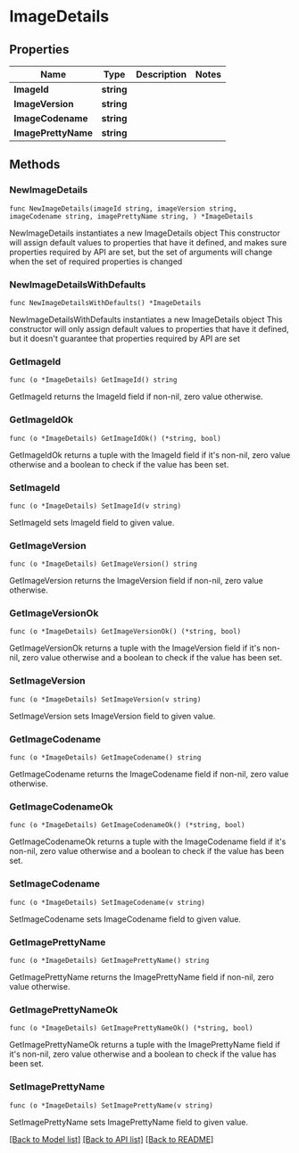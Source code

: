 # ImageDetails

## Properties

Name | Type | Description | Notes
------------ | ------------- | ------------- | -------------
**ImageId** | **string** |  | 
**ImageVersion** | **string** |  | 
**ImageCodename** | **string** |  | 
**ImagePrettyName** | **string** |  | 

## Methods

### NewImageDetails

`func NewImageDetails(imageId string, imageVersion string, imageCodename string, imagePrettyName string, ) *ImageDetails`

NewImageDetails instantiates a new ImageDetails object
This constructor will assign default values to properties that have it defined,
and makes sure properties required by API are set, but the set of arguments
will change when the set of required properties is changed

### NewImageDetailsWithDefaults

`func NewImageDetailsWithDefaults() *ImageDetails`

NewImageDetailsWithDefaults instantiates a new ImageDetails object
This constructor will only assign default values to properties that have it defined,
but it doesn't guarantee that properties required by API are set

### GetImageId

`func (o *ImageDetails) GetImageId() string`

GetImageId returns the ImageId field if non-nil, zero value otherwise.

### GetImageIdOk

`func (o *ImageDetails) GetImageIdOk() (*string, bool)`

GetImageIdOk returns a tuple with the ImageId field if it's non-nil, zero value otherwise
and a boolean to check if the value has been set.

### SetImageId

`func (o *ImageDetails) SetImageId(v string)`

SetImageId sets ImageId field to given value.


### GetImageVersion

`func (o *ImageDetails) GetImageVersion() string`

GetImageVersion returns the ImageVersion field if non-nil, zero value otherwise.

### GetImageVersionOk

`func (o *ImageDetails) GetImageVersionOk() (*string, bool)`

GetImageVersionOk returns a tuple with the ImageVersion field if it's non-nil, zero value otherwise
and a boolean to check if the value has been set.

### SetImageVersion

`func (o *ImageDetails) SetImageVersion(v string)`

SetImageVersion sets ImageVersion field to given value.


### GetImageCodename

`func (o *ImageDetails) GetImageCodename() string`

GetImageCodename returns the ImageCodename field if non-nil, zero value otherwise.

### GetImageCodenameOk

`func (o *ImageDetails) GetImageCodenameOk() (*string, bool)`

GetImageCodenameOk returns a tuple with the ImageCodename field if it's non-nil, zero value otherwise
and a boolean to check if the value has been set.

### SetImageCodename

`func (o *ImageDetails) SetImageCodename(v string)`

SetImageCodename sets ImageCodename field to given value.


### GetImagePrettyName

`func (o *ImageDetails) GetImagePrettyName() string`

GetImagePrettyName returns the ImagePrettyName field if non-nil, zero value otherwise.

### GetImagePrettyNameOk

`func (o *ImageDetails) GetImagePrettyNameOk() (*string, bool)`

GetImagePrettyNameOk returns a tuple with the ImagePrettyName field if it's non-nil, zero value otherwise
and a boolean to check if the value has been set.

### SetImagePrettyName

`func (o *ImageDetails) SetImagePrettyName(v string)`

SetImagePrettyName sets ImagePrettyName field to given value.



[[Back to Model list]](../README.md#documentation-for-models) [[Back to API list]](../README.md#documentation-for-api-endpoints) [[Back to README]](../README.md)


